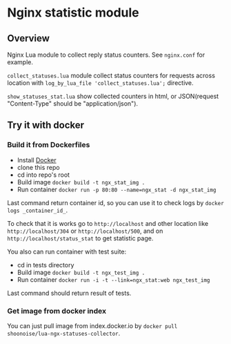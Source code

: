Nginx statistic module
===================

## Overview

Nginx Lua module to collect reply status counters.
See `nginx.conf` for example.

`collect_statuses.lua` module collect status counters for requests across location with `log_by_lua_file 'collect_statuses.lua';` directive.

`show_statuses_stat.lua` show collected counters in html, or JSON(request "Content-Type" should be "application/json").

## Try it with docker

### Build it from Dockerfiles

* Install [Docker](https://www.docker.io/)
* clone this repo
* cd into repo's root
* Build image `docker build -t ngx_stat_img .`
* Run container `docker run -p 80:80 --name=ngx_stat -d ngx_stat_img`

Last command return container id, so you can use it to check logs by `docker logs _container_id_`.

To check that it is works go to `http://localhost` and other location like `http://localhost/304` or `http://localhost/500`,
and on `http://localhost/status_stat` to get statistic page.

You also can run container with test suite:

* cd in tests directory
* Build image `docker build -t ngx_test_img .`
* Run container `docker run -i -t --link=ngx_stat:web ngx_test_img`

Last command should return result of tests.

### Get image from docker index

You can just pull image from index.docker.io by `docker pull  shoonoise/lua-ngx-statuses-collector`.